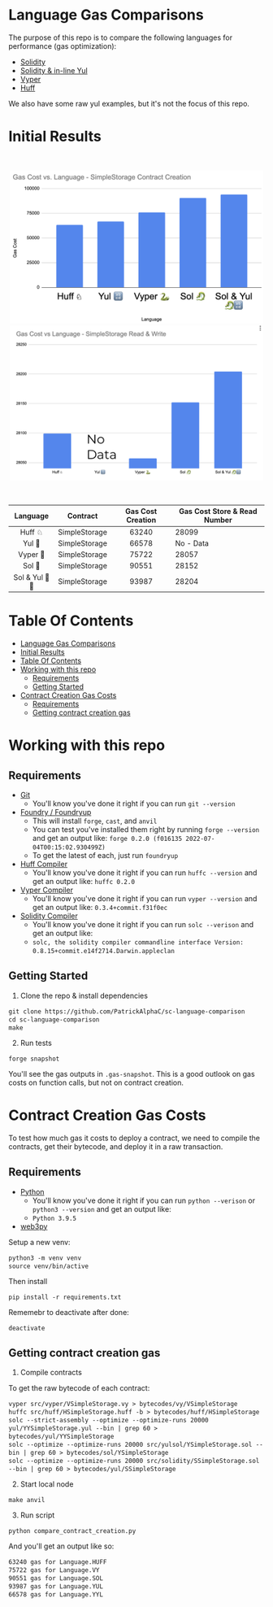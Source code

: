 # Language Gas Comparisons

The purpose of this repo is to compare the following languages for performance (gas optimization):

- [Solidity](https://docs.soliditylang.org/en/v0.8.15/)
- [Solidity & in-line Yul](https://docs.soliditylang.org/en/v0.8.15/yul.html?highlight=yul)
- [Vyper](https://vyper.readthedocs.io/en/stable/index.html)
- [Huff](https://huff.sh/)

We also have some raw yul examples, but it's not the focus of this repo.

# Initial Results

<br/>
<p align="center">
<img src="./img/simple-storage-contract-creation.png" width="500" alt="Simple Storage - Gas Creation">
<img src="./img/simple-storage-read-write.png" width="500" alt="Simple Storage - Gas Creation">
</p>
<br/>


|    Language    |   Contract    | Gas Cost Creation | Gas Cost Store & Read Number |
|:--------------:|:-------------:|:-----------------:|------------------------------|
|     Huff ♘     | SimpleStorage |       63240       | 28099                        |
|     Yul 🔡     | SimpleStorage |       66578       | No - Data                    |
|    Vyper 🐍    | SimpleStorage |       75722       | 28057                        |
|     Sol 🐉     | SimpleStorage |       90551       | 28152                        |
| Sol & Yul 🐉🔡 | SimpleStorage |       93987       | 28204                        |


# Table Of Contents

- [Language Gas Comparisons](#language-gas-comparisons)
- [Initial Results](#initial-results)
- [Table Of Contents](#table-of-contents)
- [Working with this repo](#working-with-this-repo)
  - [Requirements](#requirements)
  - [Getting Started](#getting-started)
- [Contract Creation Gas Costs](#contract-creation-gas-costs)
  - [Requirements](#requirements-1)
  - [Getting contract creation gas](#getting-contract-creation-gas)

# Working with this repo

## Requirements

-   [Git](https://git-scm.com/book/en/v2/Getting-Started-Installing-Git)  
    -   You'll know you've done it right if you can run `git --version`
-   [Foundry / Foundryup](https://github.com/gakonst/foundry)
    -   This will install `forge`, `cast`, and `anvil`
    -   You can test you've installed them right by running `forge --version` and get an output like: `forge 0.2.0 (f016135 2022-07-04T00:15:02.930499Z)`
    -   To get the latest of each, just run `foundryup`
-   [Huff Compiler](https://docs.huff.sh/get-started/installing/)
    -   You'll know you've done it right if you can run `huffc --version` and get an output like: `huffc 0.2.0`
-   [Vyper Compiler](https://vyper.readthedocs.io/en/stable/installing-vyper.html)
    -   You'll know you've done it right if you can run `vyper --version` and get an output like: `0.3.4+commit.f31f0ec`
-   [Solidity Compiler](https://docs.soliditylang.org/en/latest/installing-solidity.html)
    -   You'll know you've done it right if you can run `solc --verison` and get an output like:
    -   `solc, the solidity compiler commandline interface Version: 0.8.15+commit.e14f2714.Darwin.appleclan`


## Getting Started

1. Clone the repo & install dependencies

```
git clone https://github.com/PatrickAlphaC/sc-language-comparison
cd sc-language-comparison
make
```

2. Run tests

```
forge snapshot
```

You'll see the gas outputs in `.gas-snapshot`. This is a good outlook on gas costs on function calls, but not on contract creation. 

# Contract Creation Gas Costs

To test how much gas it costs to deploy a contract, we need to compile the contracts, get their bytecode, and deploy it in a raw transaction. 

## Requirements

- [Python](https://www.python.org/downloads/)
    -   You'll know you've done it right if you can run `python --verison` or `python3 --version` and get an output like: 
    -   `Python 3.9.5`
- [web3py](https://web3py.readthedocs.io/en/stable/)

Setup a new venv:
```
python3 -m venv venv
source venv/bin/active
```

Then install
```
pip install -r requirements.txt
```
Rememebr to deactivate after done:

```
deactivate
```

## Getting contract creation gas

1. Compile contracts

To get the raw bytecode of each contract:

```
vyper src/vyper/VSimpleStorage.vy > bytecodes/vy/VSimpleStorage
huffc src/huff/HSimpleStorage.huff -b > bytecodes/huff/HSimpleStorage
solc --strict-assembly --optimize --optimize-runs 20000 yul/YYSimpleStorage.yul --bin | grep 60 > bytecodes/yul/YYSimpleStorage 
solc --optimize --optimize-runs 20000 src/yulsol/YSimpleStorage.sol --bin | grep 60 > bytecodes/sol/YSimpleStorage 
solc --optimize --optimize-runs 20000 src/solidity/SSimpleStorage.sol --bin | grep 60 > bytecodes/yul/SSimpleStorage 
```

2. Start local node

```
make anvil
```

3. Run script

```
python compare_contract_creation.py
```

And you'll get an output like so:

```
63240 gas for Language.HUFF
75722 gas for Language.VY
90551 gas for Language.SOL
93987 gas for Language.YUL
66578 gas for Language.YYL
```